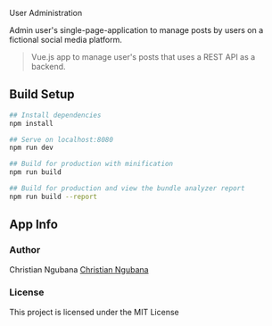 User Administration

Admin user's single-page-application to manage posts by users on a fictional social media platform.
> Vue.js app to manage user's posts that uses a REST API as a backend.

## Build Setup

``` bash
## Install dependencies
npm install

## Serve on localhost:8080
npm run dev

## Build for production with minification
npm run build

## Build for production and view the bundle analyzer report
npm run build --report
```

## App Info

### Author

Christian Ngubana
[Christian Ngubana](https://christianraymond.github.io/)

### License

This project is licensed under the MIT License

